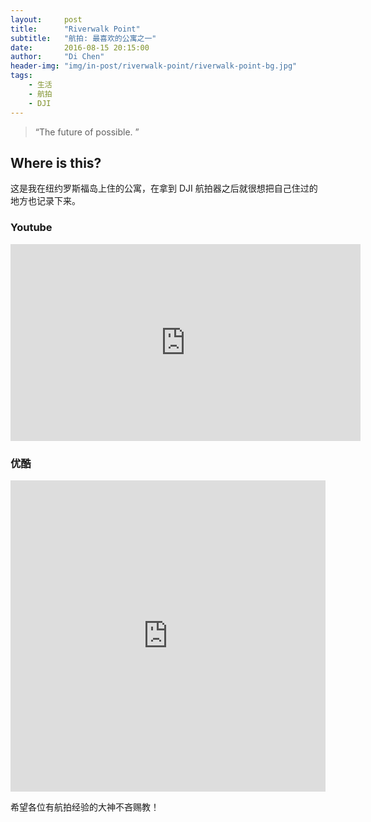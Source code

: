 ```yaml
---
layout:     post
title:      "Riverwalk Point"
subtitle:   "航拍: 最喜欢的公寓之一"
date:       2016-08-15 20:15:00
author:     "Di Chen"
header-img: "img/in-post/riverwalk-point/riverwalk-point-bg.jpg"
tags:
    - 生活
    - 航拍
    - DJI
---
```


> “The future of possible. ”


## Where is this?

这是我在纽约罗斯福岛上住的公寓，在拿到 DJI 航拍器之后就很想把自己住过的地方也记录下来。

### Youtube

<iframe width="560" height="315" src="https://www.youtube.com/embed/asoAZ__t__A" frameborder="0" allowfullscreen></iframe>

### 优酷

<iframe height="498" width="100%" src="https://players.youku.com/player.php/sid/XMTY5NDI4NjYxMg/v.swf" frameborder="0" allowfullscreen></iframe>

希望各位有航拍经验的大神不吝赐教！
